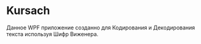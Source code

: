 # Kursach
Данное WPF приложение созданно для Кодирования и Декодирования текста используя Шифр Виженера.

